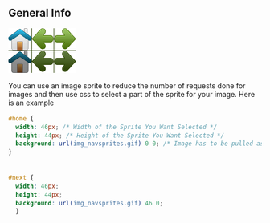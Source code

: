 ## General Info

![Image Sprites](/assets/images/img_navsprites_hover.gif)

You can use an image sprite to reduce the number of requests done for images and then use css to select a part of the sprite for your image. Here is an example

```css
#home {
  width: 46px; /* Width of the Sprite You Want Selected */
  height: 44px; /* Height of the Sprite You Want Selected */
  background: url(img_navsprites.gif) 0 0; /* Image has to be pulled as a background for this to work, the numbers at the end indicate location of the sprite in x(left) and y(top) axis */
}


#next {
  width: 46px; 
  height: 44px; 
  background: url(img_navsprites.gif) 46 0; 
  }
```
